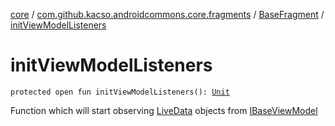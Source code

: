 [core](../../index.md) / [com.github.kacso.androidcommons.core.fragments](../index.md) / [BaseFragment](index.md) / [initViewModelListeners](./init-view-model-listeners.md)

# initViewModelListeners

`protected open fun initViewModelListeners(): `[`Unit`](https://kotlinlang.org/api/latest/jvm/stdlib/kotlin/-unit/index.html)

Function which will start observing [LiveData](#) objects from [IBaseViewModel](../../com.github.kacso.androidcommons.core.mvvm.viewmodels/-i-base-view-model/index.md)

